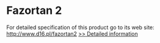 # Fazortan 2
For detailed specification of this product go to its web site: http://www.d16.pl/fazortan2
[>> Detailed information](https://secure.shareit.com/shareit/product.html?productid=300848085&affiliateid=200057808)